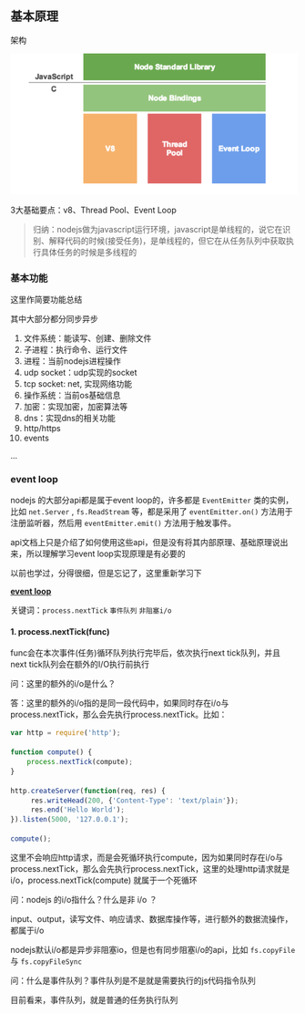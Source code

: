 ## 基本原理

架构

![nodejsstructure](./nodeStructure.png)

3大基础要点：v8、Thread Pool、Event Loop

> 归纳：nodejs做为javascript运行环境，javascript是单线程的，说它在识别、解释代码的时候(接受任务)，是单线程的，但它在从任务队列中获取执行具体任务的时候是多线程的

### 基本功能

这里作简要功能总结

其中大部分都分同步异步

1. 文件系统：能读写、创建、删除文件
2. 子进程：执行命令、运行文件
3. 进程：当前nodejs进程操作
4. udp socket：udp实现的socket
5. tcp socket: net, 实现网络功能
6. 操作系统：当前os基础信息
7. 加密：实现加密，加密算法等
8. dns：实现dns的相关功能
9. http/https
10. events

...

### event loop

nodejs 的大部分api都是属于event loop的，许多都是 `EventEmitter` 类的实例，比如 `net.Server` , `fs.ReadStream` 等，都是采用了 `eventEmitter.on()` 方法用于注册监听器，然后用 `eventEmitter.emit()` 方法用于触发事件。

api文档上只是介绍了如何使用这些api，但是没有将其内部原理、基础原理说出来，所以理解学习event loop实现原理是有必要的

以前也学过，分得很细，但是忘记了，这里重新学习下

**[event loop](https://nodejs.org/en/docs/guides/event-loop-timers-and-nexttick/)**

关键词：`process.nextTick`  `事件队列` `非阻塞i/o`

#### 1. process.nextTick(func)

func会在本次事件(任务)循环队列执行完毕后，依次执行next tick队列，并且 next tick队列会在额外的I/O执行前执行

问：这里的额外的i/o是什么？

答：这里的额外的i/o指的是同一段代码中，如果同时存在i/o与process.nextTick，那么会先执行process.nextTick。比如：

```javascript
var http = require('http');

function compute() {
    process.nextTick(compute);
}

http.createServer(function(req, res) {
     res.writeHead(200, {'Content-Type': 'text/plain'});
     res.end('Hello World');
}).listen(5000, '127.0.0.1');

compute();
```

这里不会响应http请求，而是会死循环执行compute，因为如果同时存在i/o与process.nextTick，那么会先执行process.nextTick，这里的处理http请求就是i/o，process.nextTick(compute) 就属于一个死循环

问：nodejs 的i/o指什么？什么是非 i/o ？

input、output，读写文件、响应请求、数据库操作等，进行额外的数据流操作，都属于i/o

nodejs默认i/o都是异步非阻塞io，但是也有同步阻塞i/o的api，比如 `fs.copyFile` 与 `fs.copyFileSync`

问：什么是事件队列？事件队列是不是就是需要执行的js代码指令队列

目前看来，事件队列，就是普通的任务执行队列
